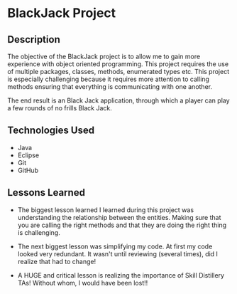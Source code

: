 # BlackJack Project


## Description

The objective of the BlackJack project is to allow me to 
gain more experience with object oriented programming. 
This project requires the use of multiple packages, classes, 
methods, enumerated types etc. This project is especially challenging because it requires more attention to calling methods ensuring that everything is communicating with one another. 

The end result is an Black Jack application, through which a player can play a few rounds of no frills Black Jack. 


## Technologies Used

- Java
- Eclipse
- Git
- GitHub



## Lessons Learned
- The biggest lesson learned I learned during this project was understanding the relationship between the entities. Making sure that you are calling the right methods and that they are doing the right thing is challenging. 

- The next biggest lesson was simplifying my code. At first my code looked very redundant. It wasn't until reviewing (several times), did I realize that had to change! 

- A HUGE and critical lesson is realizing the importance of Skill Distillery TAs! Without whom, I would have been lost!!